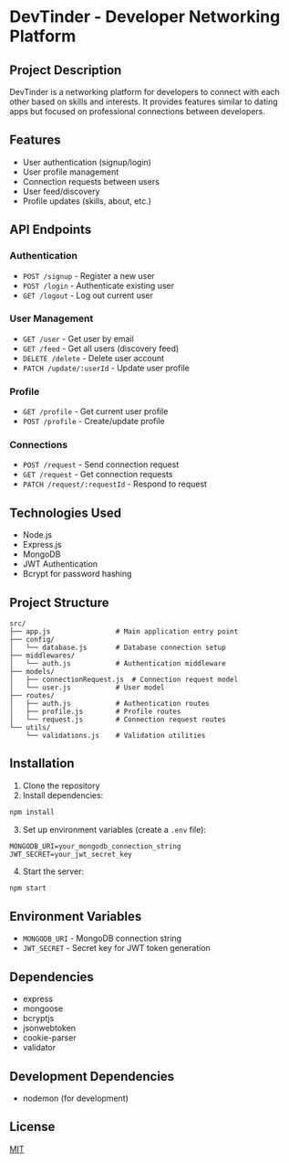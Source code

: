 # DevTinder - Developer Networking Platform

## Project Description
DevTinder is a networking platform for developers to connect with each other based on skills and interests. It provides features similar to dating apps but focused on professional connections between developers.

## Features
- User authentication (signup/login)
- User profile management
- Connection requests between users
- User feed/discovery
- Profile updates (skills, about, etc.)

## API Endpoints

### Authentication
- `POST /signup` - Register a new user
- `POST /login` - Authenticate existing user
- `GET /logout` - Log out current user

### User Management
- `GET /user` - Get user by email
- `GET /feed` - Get all users (discovery feed)
- `DELETE /delete` - Delete user account
- `PATCH /update/:userId` - Update user profile

### Profile
- `GET /profile` - Get current user profile
- `POST /profile` - Create/update profile

### Connections
- `POST /request` - Send connection request
- `GET /request` - Get connection requests
- `PATCH /request/:requestId` - Respond to request

## Technologies Used
- Node.js
- Express.js
- MongoDB
- JWT Authentication
- Bcrypt for password hashing

## Project Structure
```
src/
├── app.js                # Main application entry point
├── config/
│   └── database.js       # Database connection setup
├── middlewares/
│   └── auth.js           # Authentication middleware
├── models/
│   ├── connectionRequest.js  # Connection request model
│   └── user.js           # User model
├── routes/
│   ├── auth.js           # Authentication routes
│   ├── profile.js        # Profile routes
│   └── request.js        # Connection request routes
└── utils/
    └── validations.js    # Validation utilities
```

## Installation
1. Clone the repository
2. Install dependencies:
```bash
npm install
```
3. Set up environment variables (create a `.env` file):
```
MONGODB_URI=your_mongodb_connection_string
JWT_SECRET=your_jwt_secret_key
```
4. Start the server:
```bash
npm start
```

## Environment Variables
- `MONGODB_URI` - MongoDB connection string
- `JWT_SECRET` - Secret key for JWT token generation

## Dependencies
- express
- mongoose
- bcryptjs
- jsonwebtoken
- cookie-parser
- validator

## Development Dependencies
- nodemon (for development)

## License
[MIT](https://choosealicense.com/licenses/mit/)
